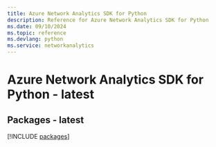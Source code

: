 ```yaml
---
title: Azure Network Analytics SDK for Python
description: Reference for Azure Network Analytics SDK for Python
ms.date: 09/10/2024
ms.topic: reference
ms.devlang: python
ms.service: networkanalytics
---
```

# Azure Network Analytics SDK for Python - latest
## Packages - latest
[!INCLUDE [packages](network-analytics-index.md)]